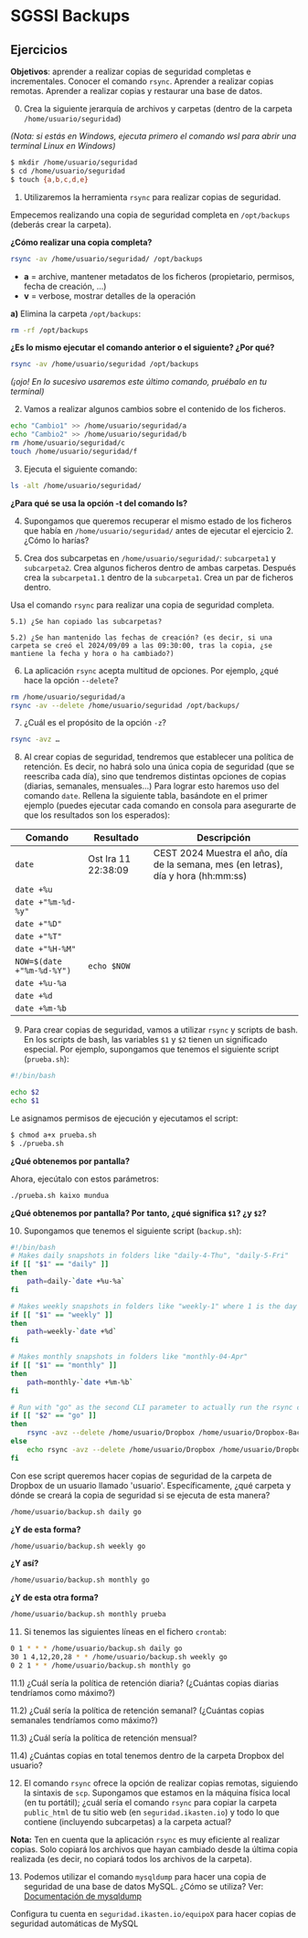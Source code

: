 # SGSSI Backups

## Ejercicios

**Objetivos**: aprender a realizar copias de seguridad completas e incrementales. Conocer el comando `rsync`. Aprender a realizar copias remotas. Aprender a realizar copias y restaurar una base de datos.

0) Crea la siguiente jerarquía de archivos y carpetas (dentro de la carpeta `/home/usuario/seguridad`)

*(Nota: si estás en Windows, ejecuta primero el comando wsl para abrir una terminal Linux en Windows)*

```bash
$ mkdir /home/usuario/seguridad
$ cd /home/usuario/seguridad
$ touch {a,b,c,d,e}
```

1) Utilizaremos la herramienta `rsync` para realizar copias de seguridad.

Empecemos realizando una copia de seguridad completa en `/opt/backups` (deberás crear la carpeta).

**¿Cómo realizar una copia completa?**

```bash
rsync -av /home/usuario/seguridad/ /opt/backups
```

- **a** = archive, mantener metadatos de los ficheros (propietario, permisos, fecha de creación, ...) 
- **v** = verbose, mostrar detalles de la operación 

**a)** Elimina la carpeta `/opt/backups`:

```bash
rm -rf /opt/backups 
```

**¿Es lo mismo ejecutar el comando anterior o el siguiente? ¿Por qué?**

```bash
rsync -av /home/usuario/seguridad /opt/backups
```

*(¡ojo! En lo sucesivo usaremos este último comando, pruébalo en tu terminal)*

2) Vamos a realizar algunos cambios sobre el contenido de los ficheros.

```bash
echo "Cambio1" >> /home/usuario/seguridad/a 
echo "Cambio2" >> /home/usuario/seguridad/b 
rm /home/usuario/seguridad/c 
touch /home/usuario/seguridad/f 
```

3) Ejecuta el siguiente comando:

```bash
ls -alt /home/usuario/seguridad/
```

**¿Para qué se usa la opción -t del comando ls?**

4) Supongamos que queremos recuperar el mismo estado de los ficheros que había en `/home/usuario/seguridad/` antes de ejecutar el ejercicio 2. ¿Cómo lo harías?

5) Crea dos subcarpetas en `/home/usuario/seguridad/`: `subcarpeta1` y `subcarpeta2`. Crea algunos ficheros dentro de ambas carpetas. Después crea la `subcarpeta1.1` dentro de la `subcarpeta1`. Crea un par de ficheros dentro.

Usa el comando `rsync` para realizar una copia de seguridad completa.

    5.1) ¿Se han copiado las subcarpetas?

    5.2) ¿Se han mantenido las fechas de creación? (es decir, si una carpeta se creó el 2024/09/09 a las 09:30:00, tras la copia, ¿se mantiene la fecha y hora o ha cambiado?)

6) La aplicación `rsync` acepta multitud de opciones. Por ejemplo, ¿qué hace la opción `--delete`?

```bash
rm /home/usuario/seguridad/a
rsync -av --delete /home/usuario/seguridad /opt/backups/
```

7) ¿Cuál es el propósito de la opción `-z`?

```bash
rsync -avz …
```

8) Al crear copias de seguridad, tendremos que establecer una política de retención. Es decir, no habrá solo una única copia de seguridad (que se reescriba cada día), sino que tendremos distintas opciones de copias (diarias, semanales, mensuales...) Para lograr esto haremos uso del comando `date`. Rellena la siguiente tabla, basándote en el primer ejemplo (puedes ejecutar cada comando en consola para asegurarte de que los resultados son los esperados):

| Comando               | Resultado            | Descripción                                                                       |
|-----------------------|----------------------|-----------------------------------------------------------------------------------|
| `date`                | Ost Ira 11 22:38:09  | CEST 2024 Muestra el año, día de la semana, mes (en letras), día y hora (hh:mm:ss) |
| `date +%u`            |                      |                                                                                   |
| `date +"%m-%d-%y"`    |                      |                                                                                   |
| `date +"%D"`          |                      |                                                                                   |
| `date +"%T"`          |                      |                                                                                   |
| `date +"%H-%M"`       |                      |                                                                                   |
| `NOW=$(date +"%m-%d-%Y")` | `echo $NOW`     |                                                                                   |
| `date +%u-%a`         |                      |                                                                                   |
| `date +%d`            |                      |                                                                                   |
| `date +%m-%b`         |                      |                                                                                   |

9) Para crear copias de seguridad, vamos a utilizar `rsync` y scripts de bash. En los scripts de bash, las variables `$1` y `$2` tienen un significado especial. Por ejemplo, supongamos que tenemos el siguiente script (`prueba.sh`):

```bash
#!/bin/bash

echo $2
echo $1
```

Le asignamos permisos de ejecución y ejecutamos el script:

```bash
$ chmod a+x prueba.sh
$ ./prueba.sh
```

**¿Qué obtenemos por pantalla?**

Ahora, ejecútalo con estos parámetros:

```bash
./prueba.sh kaixo mundua
```

**¿Qué obtenemos por pantalla? Por tanto, ¿qué significa `$1`? ¿y `$2`?**

10) Supongamos que tenemos el siguiente script (`backup.sh`):

```bash
#!/bin/bash
# Makes daily snapshots in folders like "daily-4-Thu", "daily-5-Fri"
if [[ "$1" == "daily" ]]
then
    path=daily-`date +%u-%a`
fi

# Makes weekly snapshots in folders like "weekly-1" where 1 is the day of the month
if [[ "$1" == "weekly" ]]
then
    path=weekly-`date +%d`
fi

# Makes monthly snapshots in folders like "monthly-04-Apr"
if [[ "$1" == "monthly" ]]
then
    path=monthly-`date +%m-%b`
fi

# Run with "go" as the second CLI parameter to actually run the rsync command, otherwise prints the command that would have been run (useful for testing)
if [[ "$2" == "go" ]]
then
    rsync -avz --delete /home/usuario/Dropbox /home/usuario/Dropbox-Backup/$path
else
    echo rsync -avz --delete /home/usuario/Dropbox /home/usuario/Dropbox-Backup/$path
fi
```

Con ese script queremos hacer copias de seguridad de la carpeta de Dropbox de un usuario llamado 'usuario'. Específicamente, ¿qué carpeta y dónde se creará la copia de seguridad si se ejecuta de esta manera?

```bash
/home/usuario/backup.sh daily go
```

**¿Y de esta forma?**

```bash
/home/usuario/backup.sh weekly go
```

**¿Y así?**

```bash
/home/usuario/backup.sh monthly go
```

**¿Y de esta otra forma?**

```bash
/home/usuario/backup.sh monthly prueba
```

11) Si tenemos las siguientes líneas en el fichero `crontab`:

```bash
0 1 * * * /home/usuario/backup.sh daily go
30 1 4,12,20,28 * * /home/usuario/backup.sh weekly go
0 2 1 * * /home/usuario/backup.sh monthly go
```

11.1) ¿Cuál sería la política de retención diaria? (¿Cuántas copias diarias tendríamos como máximo?)

11.2) ¿Cuál sería la política de retención semanal? (¿Cuántas copias semanales tendríamos como máximo?)

11.3) ¿Cuál sería la política de retención mensual?

11.4) ¿Cuántas copias en total tenemos dentro de la carpeta Dropbox del usuario?

12) El comando `rsync` ofrece la opción de realizar copias remotas, siguiendo la sintaxis de `scp`. Supongamos que estamos en la máquina física local (en tu portátil); ¿cuál sería el comando `rsync` para copiar la carpeta `public_html` de tu sitio web (en `seguridad.ikasten.io`) y todo lo que contiene (incluyendo subcarpetas) a la carpeta actual?

**Nota:** Ten en cuenta que la aplicación `rsync` es muy eficiente al realizar copias. Solo copiará los archivos que hayan cambiado desde la última copia realizada (es decir, no copiará todos los archivos de la carpeta).

13) Podemos utilizar el comando `mysqldump` para hacer una copia de seguridad de una base de datos MySQL. ¿Cómo se utiliza? Ver: [Documentación de mysqldump](https://dev.mysql.com/doc/refman/8.0/en/mysqldump.html)

Configura tu cuenta en `seguridad.ikasten.io/equipoX` para hacer copias de seguridad automáticas de MySQL
